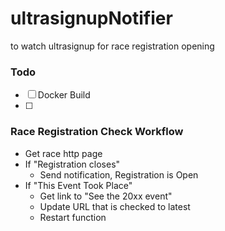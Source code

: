 # ultrasignupNotifier
to watch ultrasignup for race registration opening


### Todo

- [ ] Docker Build
- [ ]

### Race Registration Check Workflow
* Get race http page
* If "Registration closes"
  * Send notification, Registration is Open
* If "This Event Took Place"
  * Get link to "See the 20xx event"
  * Update URL that is checked to latest
  * Restart function
